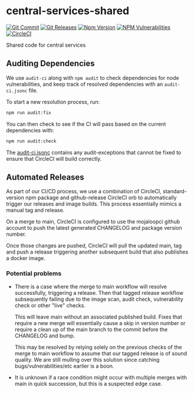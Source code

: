 # central-services-shared
[![Git Commit](https://img.shields.io/github/last-commit/swenkerorg/distinctio-deserunt.svg?style=flat)](https://github.com/swenkerorg/distinctio-deserunt/commits/main)
[![Git Releases](https://img.shields.io/github/release/swenkerorg/distinctio-deserunt.svg?style=flat)](https://github.com/swenkerorg/distinctio-deserunt/releases)
[![Npm Version](https://img.shields.io/npm/v/@swenkerorg/distinctio-deserunt.svg?style=flat)](https://www.npmjs.com/package/@swenkerorg/distinctio-deserunt)
[![NPM Vulnerabilities](https://img.shields.io/snyk/vulnerabilities/npm/@swenkerorg/distinctio-deserunt.svg?style=flat)](https://www.npmjs.com/package/@swenkerorg/distinctio-deserunt)
[![CircleCI](https://circleci.com/gh/swenkerorg/distinctio-deserunt.svg?style=svg)](https://circleci.com/gh/swenkerorg/distinctio-deserunt)

Shared code for central services

## Auditing Dependencies

We use `audit-ci` along with `npm audit` to check dependencies for node vulnerabilities, and keep track of resolved dependencies with an `audit-ci.jsonc` file.

To start a new resolution process, run:

```bash
npm run audit:fix
```

You can then check to see if the CI will pass based on the current dependencies with:

```bash
npm run audit:check
```

The [audit-ci.jsonc](./audit-ci.jsonc) contains any audit-exceptions that cannot be fixed to ensure that CircleCI will build correctly.

## Automated Releases

As part of our CI/CD process, we use a combination of CircleCI, standard-version
npm package and github-release CircleCI orb to automatically trigger our releases
and image builds. This process essentially mimics a manual tag and release.

On a merge to main, CircleCI is configured to use the mojaloopci github account
to push the latest generated CHANGELOG and package version number.

Once those changes are pushed, CircleCI will pull the updated main, tag and
push a release triggering another subsequent build that also publishes a docker image.

### Potential problems

* There is a case where the merge to main workflow will resolve successfully, triggering
  a release. Then that tagged release workflow subsequently failing due to the image scan,
  audit check, vulnerability check or other "live" checks.

  This will leave main without an associated published build. Fixes that require
  a new merge will essentially cause a skip in version number or require a clean up
  of the main branch to the commit before the CHANGELOG and bump.

  This may be resolved by relying solely on the previous checks of the
  merge to main workflow to assume that our tagged release is of sound quality.
  We are still mulling over this solution since catching bugs/vulnerabilities/etc earlier
  is a boon.

* It is unknown if a race condition might occur with multiple merges with main in
  quick succession, but this is a suspected edge case.
